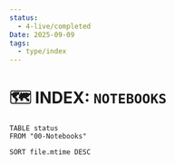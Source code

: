 ```yaml
---
status:
  - 4-live/completed
Date: 2025-09-09
tags:
  - type/index
---
```


# 🗺️ **INDEX: `NOTEBOOKS`**

```dataview
TABLE status
FROM "00-Notebooks"

SORT file.mtime DESC
```
